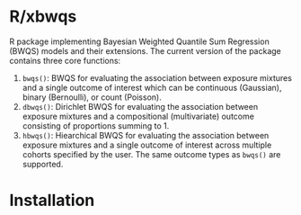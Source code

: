 # R/xbwqs
R package implementing Bayesian Weighted Quantile Sum Regression (BWQS) models and their extensions. The current version of the package contains three core functions:
  1. `bwqs()`: BWQS for evaluating the association between exposure mixtures and a single outcome of interest which can be continuous (Gaussian), binary (Bernoulli), or count (Poisson).
  2. `dbwqs()`: Dirichlet BWQS for evaluating the association between exposure mixtures and a compositional (multivariate) outcome consisting of proportions summing to 1. 
  3. `hbwqs()`: Hiearchical BWQS for evaluating the association between exposure mixtures and a single outcome of interest across multiple cohorts specified by the user. The same outcome types as `bwqs()` are supported.
  
# Installation 

